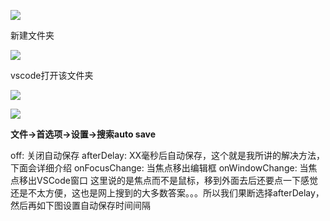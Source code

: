 ![](https://raw.githubusercontent.com/matt17du/img/main/img/20210518224538.png)

 



新建文件夹



![](https://raw.githubusercontent.com/matt17du/img/main/img/20210518200238.png)





vscode打开该文件夹



![](https://raw.githubusercontent.com/matt17du/img/main/img/20210518200350.png)









![](https://raw.githubusercontent.com/matt17du/img/main/img/20210518200442.png)









**文件->首选项->设置->搜索auto save**

off: 关闭自动保存
afterDelay: XX毫秒后自动保存，这个就是我所讲的解决方法，下面会详细介绍
onFocusChange: 当焦点移出编辑框
onWindowChange: 当焦点移出VSCode窗口
这里说的是焦点而不是鼠标，移到外面去后还要点一下感觉还是不太方便，这也是网上搜到的大多数答案。。。所以我们果断选择afterDelay，然后再如下图设置自动保存时间间隔
